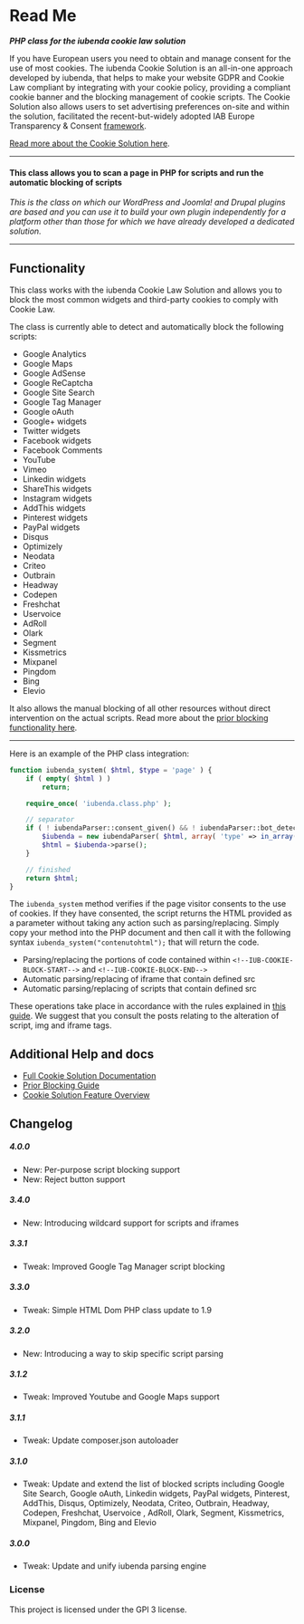 # Read Me 

***PHP class for the iubenda cookie law solution***
 
If you have European users you need to obtain and manage consent for the use of most cookies. 
The iubenda Cookie Solution is an all-in-one approach developed by iubenda, that helps to make your website GDPR and Cookie Law compliant by integrating with your cookie policy, providing a compliant cookie banner and the blocking management of cookie scripts. The Cookie Solution also allows users to set advertising preferences on-site and within the solution, facilitated the recent-but-widely adopted IAB Europe Transparency & Consent [framework](https://www.iubenda.com/en/help/7440#aboutIAB).

[Read more about the Cookie Solution here](https://www.iubenda.com/en/features#cookie-solution).

* * *
#### This class allows you to scan a page in PHP for scripts and run the automatic blocking of scripts

*This is the class on which our WordPress and Joomla! and Drupal plugins are based and you can use it to build your own plugin independently for a platform other than those for which we have already developed a dedicated solution.*

* * *

## Functionality

This class works with the iubenda Cookie Law Solution and allows you to block the most common widgets and third-party cookies to comply with Cookie Law. 

The class is currently able to detect and automatically block the following scripts:

* Google Analytics
* Google Maps
* Google AdSense
* Google ReCaptcha
* Google Site Search
* Google Tag Manager
* Google oAuth
* Google+ widgets
* Twitter widgets
* Facebook widgets
* Facebook Comments
* YouTube
* Vimeo
* Linkedin widgets
* ShareThis widgets
* Instagram widgets
* AddThis widgets
* Pinterest widgets
* PayPal widgets
* Disqus
* Optimizely
* Neodata
* Criteo
* Outbrain
* Headway
* Codepen
* Freshchat
* Uservoice
* AdRoll
* Olark
* Segment
* Kissmetrics
* Mixpanel
* Pingdom
* Bing
* Elevio


It also allows the manual blocking of all other resources without direct intervention on the actual scripts. Read more about the [prior blocking functionality here](https://www.iubenda.com/en/help/1229-cookie-law-solution-preventing-code-execution-that-could-install-cookies).

* * *

Here is an example of the PHP class integration:
```php
function iubenda_system( $html, $type = 'page' ) {
	if ( empty( $html ) )
		return;

	require_once( 'iubenda.class.php' );

	// separator
	if ( ! iubendaParser::consent_given() && ! iubendaParser::bot_detected() ) {
		$iubenda = new iubendaParser( $html, array( 'type' => in_array( $type, array( 'page', 'faster' ), true ) ? $type : 'page' ) );
		$html = $iubenda->parse();
	}

	// finished
	return $html;
}
```

The `iubenda_system` method verifies if the page visitor consents to the use of cookies. If they have consented, the script returns the HTML provided as a parameter without taking any action such as parsing/replacing.
Simply copy your method into the PHP document and then call it with the following syntax `iubenda_system("contenutohtml");` that will return the code.

* Parsing/replacing the portions of code contained within `<!--IUB-COOKIE-BLOCK-START-->` and `<!--IUB-COOKIE-BLOCK-END-->`
* Automatic parsing/replacing of iframe that contain defined src
* Automatic parsing/replacing of scripts that contain defined src

These operations take place in accordance with the rules explained in [this guide](https://www.iubenda.com/en/help/posts/1229). We suggest that you consult the posts relating to the alteration of script, img and iframe tags. 

## Additional Help and docs

* [Full Cookie Solution Documentation](https://www.iubenda.com/en/help/1205-technical-documentation-for-the-cookie-law-solution-banner-cookie-policy-and-consent-management)
* [Prior Blocking Guide](https://www.iubenda.com/en/help/1229-cookie-law-solution-preventing-code-execution-that-could-install-cookies) 
* [Cookie Solution Feature Overview](https://www.iubenda.com/en/features#cookie-solution)

## Changelog

##### 4.0.0
* New: Per-purpose script blocking support
* New: Reject button support

##### 3.4.0
* New: Introducing wildcard support for scripts and iframes

##### 3.3.1
* Tweak: Improved Google Tag Manager script blocking

##### 3.3.0
* Tweak: Simple HTML Dom PHP class update to 1.9

##### 3.2.0
* New: Introducing a way to skip specific script parsing

##### 3.1.2
* Tweak: Improved Youtube and Google Maps support

##### 3.1.1
* Tweak: Update composer.json autoloader

##### 3.1.0
* Tweak: Update and extend the list of blocked scripts including Google Site Search, Google oAuth, Linkedin widgets, PayPal widgets, Pinterest, AddThis, Disqus, Optimizely, Neodata, Criteo, Outbrain, Headway, Codepen, Freshchat, Uservoice
, AdRoll, Olark, Segment, Kissmetrics, Mixpanel, Pingdom, Bing and Elevio

##### 3.0.0
* Tweak: Update and unify iubenda parsing engine

### License

This project is licensed under the GPl 3 license.